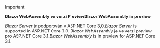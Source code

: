 > [!IMPORTANT]
> <span data-ttu-id="ec7c0-101">**Blazor WebAssembly ve verzi Preview**</span><span class="sxs-lookup"><span data-stu-id="ec7c0-101">**Blazor WebAssembly in preview**</span></span>
>
> <span data-ttu-id="ec7c0-102">*Blazor Server* je podporován v ASP.NET Core 3,0.</span><span class="sxs-lookup"><span data-stu-id="ec7c0-102">*Blazor Server* is supported in ASP.NET Core 3.0.</span></span> <span data-ttu-id="ec7c0-103">*Blazor WebAssembly* je ve verzi preview pro ASP.NET Core 3,1.</span><span class="sxs-lookup"><span data-stu-id="ec7c0-103">*Blazor WebAssembly* is in preview for ASP.NET Core 3.1.</span></span>
